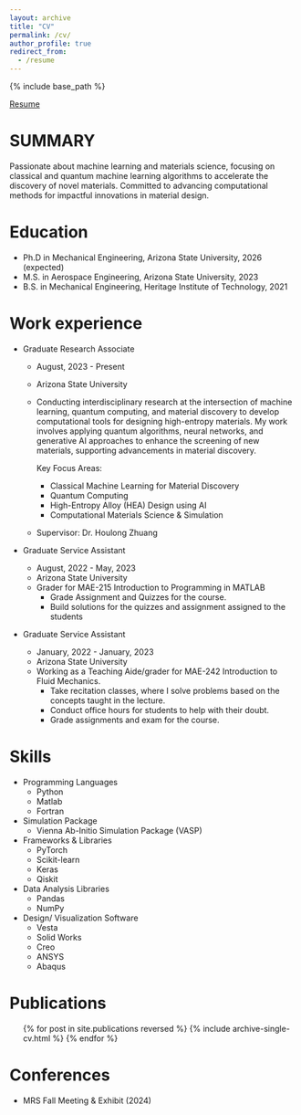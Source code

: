 ```yaml
---
layout: archive
title: "CV"
permalink: /cv/
author_profile: true
redirect_from:
  - /resume
---
```


{% include base_path %}

[Resume](https://yagnik12599.github.io/files/Yagnik_updated_resume.pdf)

SUMMARY
======
Passionate about machine learning and materials science, focusing on classical and quantum machine learning algorithms
to accelerate the discovery of novel materials. Committed to advancing computational methods for impactful innovations
in material design.

Education
======
* Ph.D in Mechanical Engineering, Arizona State University, 2026 (expected)
* M.S. in Aerospace Engineering, Arizona State University, 2023
* B.S. in Mechanical Engineering, Heritage Institute of Technology, 2021

Work experience
======
* Graduate Research Associate
  * August, 2023 - Present
  * Arizona State University
  * Conducting interdisciplinary research at the intersection of machine learning, quantum computing, and material discovery to develop computational tools for designing high-entropy  materials. My work involves applying quantum algorithms, neural networks, and generative AI approaches to enhance the screening of new materials, supporting advancements in material discovery.

    Key Focus Areas:
    * Classical Machine Learning for Material Discovery
    * Quantum Computing
    * High-Entropy Alloy (HEA) Design using AI
    * Computational Materials Science & Simulation
  * Supervisor: Dr. Houlong Zhuang

* Graduate Service Assistant
  * August, 2022 - May, 2023
  * Arizona State University
  * Grader for MAE-215 Introduction to Programming in MATLAB
    * Grade Assignment and Quizzes for the course.
    * Build solutions for the quizzes and assignment assigned to the students

* Graduate Service Assistant
  * January, 2022 - January, 2023
  * Arizona State University
  * Working as a Teaching Aide/grader for MAE-242 Introduction to Fluid Mechanics.
    * Take recitation classes, where I solve problems based on the concepts taught in the lecture.
    * Conduct office hours for students to help with their doubt.
    * Grade assignments and exam for the course.

  
Skills
======
* Programming Languages
  * Python
  * Matlab
  * Fortran
* Simulation Package
  * Vienna Ab-Initio Simulation Package (VASP)
* Frameworks & Libraries
  * PyTorch
  * Scikit-learn
  * Keras
  * Qiskit
* Data Analysis Libraries
  * Pandas
  * NumPy
* Design/ Visualization Software
  * Vesta 
  * Solid Works 
  * Creo 
  * ANSYS 
  * Abaqus

  
Publications
======
  <ul>{% for post in site.publications reversed %}
    {% include archive-single-cv.html %}
  {% endfor %}</ul>
  
Conferences
======
* MRS Fall Meeting & Exhibit (2024)

